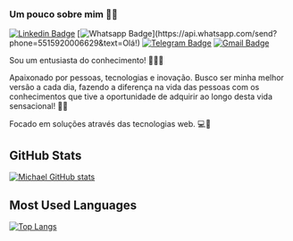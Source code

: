 ### Um pouco sobre mim 👋🏽


[![Linkedin Badge](https://img.shields.io/badge/-LinkedIn-blue?style=flat-square&logo=Linkedin&logoColor=white&link=https://www.linkedin.com/in/michael-lourenco/)](https://www.linkedin.com/in/michael-lourenco/)
[![Whatsapp Badge](https://img.shields.io/badge/-Whatsapp-4CA143?style=flat-square&labelColor=4CA143&logo=whatsapp&logoColor=white&link=https://api.whatsapp.com/send?phone=5515920006629&text=Olá!)](https://api.whatsapp.com/send?phone=5515920006629&text=Olá!)
[![Telegram Badge](https://img.shields.io/badge/-Telegram-1ca0f1?style=flat-square&labelColor=1ca0f1&logo=telegram&logoColor=white&link=https://t.me/michaellourencorj)](https://t.me/michaellourencorj)
[![Gmail Badge](https://img.shields.io/badge/-kontempler@gmail.com-blue?style=flat-square&logo=Gmail&logoColor=white&link=mailto:kontempler@gmail.com)](mailto:kontempler@gmail.com)

Sou um entusiasta do conhecimento! 🕵🏽‍♂️

Apaixonado por pessoas, tecnologias e inovação. Busco ser minha melhor versão a cada dia, 
fazendo a diferença na vida das pessoas com os conhecimentos que tive a oportunidade de adquirir ao 
longo desta vida sensacional! 🙌🏽

Focado em soluções através das tecnologias web. 💻📱

## GitHub Stats

 [![Michael GitHub stats](https://github-readme-stats.vercel.app/api?username=michael-lourenco&hide=prs,contribs)](https://github.com/michael-lourenco/github-readme-stats)

## Most Used Languages

[![Top Langs](https://github-readme-stats.vercel.app/api/top-langs/?username=michael-lourenco)](https://github.com/michael-lourenco/github-readme-stats)
